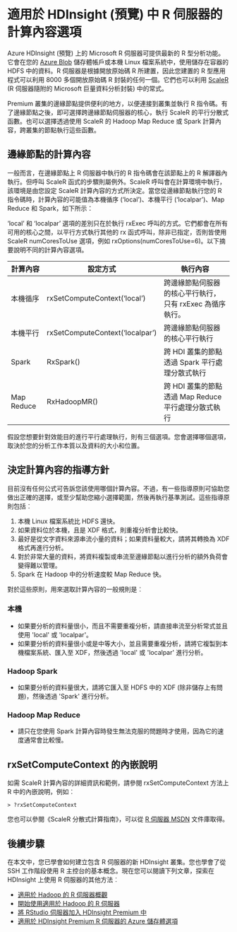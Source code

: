 <properties
   pageTitle="適用於 HDInsight (預覽) 中 R 伺服器的計算內容選項 | Microsoft Azure"
   description="了解 HDInsight (預覽) 中 R 伺服器之使用者可用的不同計算內容選項"
   services="HDInsight"
   documentationCenter=""
   authors="jeffstokes72"
   manager="jhubbard"
   editor="cgronlun"
/>

<tags
   ms.service="HDInsight"
   ms.devlang="R"
   ms.topic="article"
   ms.tgt_pltfrm="na"
   ms.workload="data-services"
   ms.date="07/21/2016"
   ms.author="jeffstok"
/>

# 適用於 HDInsight (預覽) 中 R 伺服器的計算內容選項

Azure HDInsight (預覽) 上的 Microsoft R 伺服器可提供最新的 R 型分析功能。它會在您的 [Azure Blob](../storage/storage-introduction.md "Azure Blob 儲存體") 儲存體帳戶或本機 Linux 檔案系統中，使用儲存在容器的 HDFS 中的資料。R 伺服器是根據開放原始碼 R 所建置，因此您建置的 R 型應用程式可以利用 8000 多個開放原始碼 R 封裝的任何一個。它們也可以利用 [ScaleR](http://www.revolutionanalytics.com/revolution-r-enterprise-scaler "Revolution Analytics ScaleR") (R 伺服器隨附的 Microsoft 巨量資料分析封裝) 中的常式。

Premium 叢集的邊緣節點提供便利的地方，以便連接到叢集並執行 R 指令碼。有了邊緣節點之後，即可選擇跨邊緣節點伺服器的核心，執行 ScaleR 的平行分散式函數。也可以選擇透過使用 ScaleR 的 Hadoop Map Reduce 或 Spark 計算內容，跨叢集的節點執行這些函數。

## 邊緣節點的計算內容

一般而言，在邊緣節點上 R 伺服器中執行的 R 指令碼會在該節點上的 R 解譯器內執行。但呼叫 ScaleR 函式的步驟則屬例外。ScaleR 呼叫會在計算環境中執行，該環境是由您設定 ScaleR 計算內容的方式所決定。當您從邊緣節點執行您的 R 指令碼時，計算內容的可能值為本機循序 (‘local’)、本機平行 (‘localpar’)、Map Reduce 和 Spark，如下所示：

‘local’ 和 ‘localpar’ 選項的差別只在於執行 rxExec 呼叫的方式。它們都會在所有可用的核心之間，以平行方式執行其他的 rx 函式呼叫，除非已指定，否則皆使用 ScaleR numCoresToUse 選項，例如 rxOptions(numCoresToUse=6)。以下摘要說明不同的計算內容選項。

| 計算內容 | 設定方式 | 執行內容 |
|------------------|---------------------------------|---------------------------------------------------------------------------------------|
| 本機循序 | rxSetComputeContext(‘local’) | 跨邊緣節點伺服器的核心平行執行，只有 rxExec 為循序執行。 |
| 本機平行 | rxSetComputeContext(‘localpar’) | 跨邊緣節點伺服器的核心平行執行 |
| Spark | RxSpark() | 跨 HDI 叢集的節點透過 Spark 平行處理分散式執行 |
| Map Reduce | RxHadoopMR() | 跨 HDI 叢集的節點透過 Map Reduce 平行處理分散式執行 |


假設您想要針對效能目的進行平行處理執行，則有三個選項。您會選擇哪個選項，取決於您的分析工作本質以及資料的大小和位置。

## 決定計算內容的指導方針

目前沒有任何公式可告訴您該使用哪個計算內容。不過，有一些指導原則可協助您做出正確的選擇，或至少幫助您縮小選擇範圍，然後再執行基準測試。這些指導原則包括︰

1.	本機 Linux 檔案系統比 HDFS 還快。
2.	如果資料位於本機，且是 XDF 格式，則重複分析會比較快。
3.	最好是從文字資料來源串流小量的資料；如果資料量較大，請將其轉換為 XDF 格式再進行分析。
4.	對於非常大量的資料，將資料複製或串流至邊緣節點以進行分析的額外負荷會變得難以管理。
5.	Spark 在 Hadoop 中的分析速度較 Map Reduce 快。

對於這些原則，用來選取計算內容的一般規則是︰

### 本機

- 如果要分析的資料量很小，而且不需要重複分析，請直接串流至分析常式並且使用 'local' 或 'localpar'。
- 如果要分析的資料量很小或是中等大小，並且需要重複分析，請將它複製到本機檔案系統、匯入至 XDF，然後透過 'local' 或 'localpar' 進行分析。

### Hadoop Spark

- 如果要分析的資料量很大，請將它匯入至 HDFS 中的 XDF (除非儲存上有問題)，然後透過 'Spark' 進行分析。

### Hadoop Map Reduce

- 請只在您使用 Spark 計算內容時發生無法克服的問題時才使用，因為它的速度通常會比較慢。

## rxSetComputeContext 的內嵌說明

如需 ScaleR 計算內容的詳細資訊和範例，請參閱 rxSetComputeContext 方法上 R 中的內嵌說明，例如︰

    > ?rxSetComputeContext

您也可以參閱《ScaleR 分散式計算指南》，可以從 [R 伺服器 MSDN](https://msdn.microsoft.com/library/mt674634.aspx "MSDN 上的 R 伺服器") 文件庫取得。


## 後續步驟

在本文中，您已學會如何建立包含 R 伺服器的新 HDInsight 叢集。您也學會了從 SSH 工作階段使用 R 主控台的基本概念。現在您可以閱讀下列文章，探索在 HDInsight 上使用 R 伺服器的其他方法︰

- [適用於 Hadoop 的 R 伺服器概觀](hdinsight-hadoop-r-server-overview.md)
- [開始使用適用於 Hadoop 的 R 伺服器](hdinsight-hadoop-r-server-get-started.md)
- [將 RStudio 伺服器加入 HDInsight Premium 中](hdinsight-hadoop-r-server-install-r-studio.md)
- [適用於 HDInsight Premium R 伺服器的 Azure 儲存體選項](hdinsight-hadoop-r-server-storage.md)

<!---HONumber=AcomDC_0921_2016-->